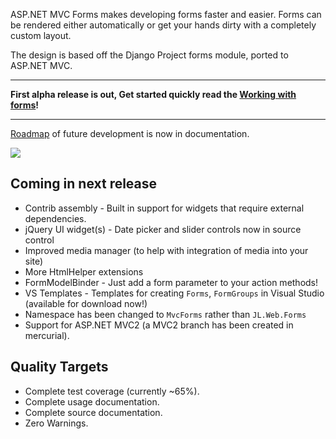 ASP.NET MVC Forms makes developing forms faster and easier. Forms can be rendered either automatically or get your hands dirty with a completely custom layout.

The design is based off the Django Project forms module, ported to ASP.NET MVC.

---

**First alpha release is out, Get started quickly read the [Working with forms](GettingStartedGuide.md)!**

---

[Roadmap](Roadmap.md) of future development is now in documentation.

[![](https://www.ohloh.net/p/mvcforms/widgets/project_thin_badge.gif)](https://www.ohloh.net/p/mvcforms)

## Coming in next release ##
  * Contrib assembly - Built in support for widgets that require external dependencies.
  * jQuery UI widget(s) - Date picker and slider controls now in source control
  * Improved media manager (to help with integration of media into your site)
  * More HtmlHelper extensions
  * FormModelBinder - Just add a form parameter to your action methods!
  * VS Templates - Templates for creating `Forms`, `FormGroups` in Visual Studio (available for download now!)
  * Namespace has been changed to `MvcForms` rather than `JL.Web.Forms`
  * Support for ASP.NET MVC2 (a MVC2 branch has been created in mercurial).

## Quality Targets ##
  * Complete test coverage (currently ~65%).
  * Complete usage documentation.
  * Complete source documentation.
  * Zero Warnings.
